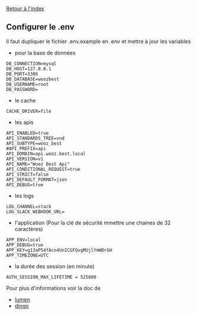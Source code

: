[Retour à l'index](../index.md)

## Configurer le .env ##


Il faut dupliquer le fichier .env.example en .env et mettre à jour les variables
* pour la base de données
``` 
DB_CONNECTION=mysql
DB_HOST=127.0.0.1
DB_PORT=3306
DB_DATABASE=woozbest
DB_USERNAME=root
DB_PASSWORD=
``` 

* le cache 
``` 
CACHE_DRIVER=file
``` 


* les apis
``` 
API_ENABLED=true
API_STANDARDS_TREE=vnd
API_SUBTYPE=wooz_best
#API_PREFIX=api
API_DOMAIN=api.wooz.best.local
API_VERSION=v1
API_NAME="Wooz Best Api"
API_CONDITIONAL_REQUEST=true
API_STRICT=false
API_DEFAULT_FORMAT=json
API_DEBUG=true
``` 

* les logs
``` 
LOG_CHANNEL=stack
LOG_SLACK_WEBHOOK_URL=
``` 

* l'application 
(Pour la clé de sécurité mmettre une chaines de 32 caractères)
``` 
APP_ENV=local
APP_DEBUG=true
APP_KEY=g13aP54fAcn4UnICGFQvgMUjlYmWDrGH
APP_TIMEZONE=UTC
``` 

* la durée des session (en minute)
``` 
AUTH_SESSION_MAX_LIFETIME = 525600
``` 

Pour plus d'informations voir la doc de 
* [lumen](https://lumen.laravel.com/)
* [dingo](https://github.com/dingo/api/wiki)



